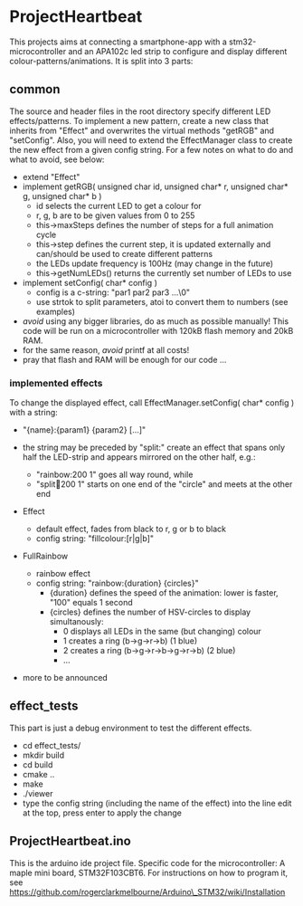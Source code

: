 # ProjectHeartbeat
This projects aims at connecting a smartphone-app with a stm32-microcontroller and an APA102c led
strip to configure and display different colour-patterns/animations. It is split into 3 parts:

## common
The source and header files in the root directory specify different LED effects/patterns. To 
implement a new pattern, create a new class that inherits from "Effect" and overwrites the virtual 
methods "getRGB" and "setConfig". Also, you will need to extend the EffectManager class to create the
new effect from a given config string. For a few notes on what to do and what to avoid, see below:

- extend "Effect"
- implement getRGB( unsigned char id, unsigned char\* r, unsigned char\* g, unsigned char\* b )
  - id selects the current LED to get a colour for
  - r, g, b are to be given values from 0 to 255
  - this->maxSteps defines the number of steps for a full animation cycle
  - this->step defines the current step, it is updated externally and can/should be used to create
	different patterns
  - the LEDs update frequency is 100Hz (may change in the future)
  - this->getNumLEDs() returns the currently set number of LEDs to use
- implement setConfig( char\* config )
  - config is a c-string: "par1 par2 par3 ...\0"
  - use strtok to split parameters, atoi to convert them to numbers (see examples)
- *avoid* using any bigger libraries, do as much as possible manually! This code will be run on a
  microcontroller with 120kB flash memory and 20kB RAM.
- for the same reason, *avoid* printf at all costs!
- pray that flash and RAM will be enough for our code ...

### implemented effects
To change the displayed effect, call EffectManager.setConfig( char\* config ) with a string:

- "{name}:{param1} {param2} [...]"
- the string may be preceded by "split:" create an effect that spans only half the LED-strip and
  appears mirrored on the other half, e.g.:
  - "rainbow:200 1" goes all way round, while
  - "split:rainbow:200 1" starts on one end of the "circle" and meets at the other end

- Effect
  - default effect, fades from black to r, g or b to black
  - config string: "fillcolour:[r|g|b]"
- FullRainbow
  - rainbow effect
  - config string: "rainbow:{duration} {circles}"
    - {duration} defines the speed of the animation: lower is faster, "100" equals 1 second
	- {circles} defines the number of HSV-circles to display simultanously:
	  - 0 displays all LEDs in the same (but changing) colour
	  - 1 creates a ring (b->g->r->b) (1 blue)
	  - 2 creates a ring (b->g->r->b->g->r->b) (2 blue)
	  - ...
- more to be announced


## effect\_tests
This part is just a debug environment to test the different effects.
- cd effect\_tests/
- mkdir build
- cd build
- cmake ..
- make
- ./viewer
- type the config string (including the name of the effect) into the line edit at the top, press
  enter to apply the change

## ProjectHeartbeat.ino
This is the arduino ide project file.
Specific code for the microcontroller: A maple mini board, STM32F103CBT6. For instructions on how to
program it, see https://github.com/rogerclarkmelbourne/Arduino\_STM32/wiki/Installation
